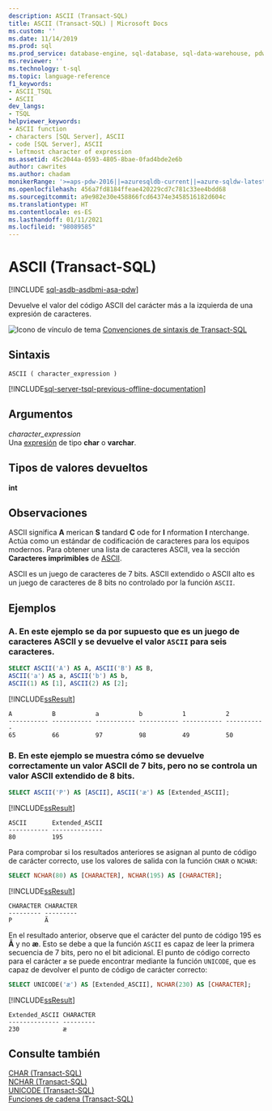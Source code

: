 ```yaml
---
description: ASCII (Transact-SQL)
title: ASCII (Transact-SQL) | Microsoft Docs
ms.custom: ''
ms.date: 11/14/2019
ms.prod: sql
ms.prod_service: database-engine, sql-database, sql-data-warehouse, pdw
ms.reviewer: ''
ms.technology: t-sql
ms.topic: language-reference
f1_keywords:
- ASCII_TSQL
- ASCII
dev_langs:
- TSQL
helpviewer_keywords:
- ASCII function
- characters [SQL Server], ASCII
- code [SQL Server], ASCII
- leftmost character of expression
ms.assetid: 45c2044a-0593-4805-8bae-0fad4bde2e6b
author: cawrites
ms.author: chadam
monikerRange: '>=aps-pdw-2016||=azuresqldb-current||=azure-sqldw-latest||>=sql-server-2016||>=sql-server-linux-2017||=azuresqldb-mi-current'
ms.openlocfilehash: 456a7fd8184ffeae420229cd7c781c33ee4bdd68
ms.sourcegitcommit: a9e982e30e458866fcd64374e3458516182d604c
ms.translationtype: HT
ms.contentlocale: es-ES
ms.lasthandoff: 01/11/2021
ms.locfileid: "98089585"
---
```

# <a name="ascii-transact-sql"></a>ASCII (Transact-SQL)
[!INCLUDE [sql-asdb-asdbmi-asa-pdw](../../includes/applies-to-version/sql-asdb-asdbmi-asa-pdw.md)]

Devuelve el valor del código ASCII del carácter más a la izquierda de una expresión de caracteres.
  
![Icono de vínculo de tema](../../database-engine/configure-windows/media/topic-link.gif "Icono de vínculo de tema") [Convenciones de sintaxis de Transact-SQL](../../t-sql/language-elements/transact-sql-syntax-conventions-transact-sql.md)
  
## <a name="syntax"></a>Sintaxis  
  
```syntaxsql
ASCII ( character_expression )  
```  
  
[!INCLUDE[sql-server-tsql-previous-offline-documentation](../../includes/sql-server-tsql-previous-offline-documentation.md)]

## <a name="arguments"></a>Argumentos
*character_expression*  
Una [expresión](../../t-sql/language-elements/expressions-transact-sql.md) de tipo **char** o **varchar**.
  
## <a name="return-types"></a>Tipos de valores devueltos
 **int**  
  
## <a name="remarks"></a>Observaciones
ASCII significa **A** merican **S** tandard **C** ode for **I** nformation **I** nterchange. Actúa como un estándar de codificación de caracteres para los equipos modernos. Para obtener una lista de caracteres ASCII, vea la sección **Caracteres imprimibles** de [ASCII](https://www.wikipedia.org/wiki/ASCII).

ASCII es un juego de caracteres de 7 bits. ASCII extendido o ASCII alto es un juego de caracteres de 8 bits no controlado por la función `ASCII`. 

## <a name="examples"></a>Ejemplos 

### <a name="a-this-example-assumes-an-ascii-character-set-and-returns-the-ascii-value-for-6-characters"></a>A. En este ejemplo se da por supuesto que es un juego de caracteres ASCII y se devuelve el valor `ASCII` para seis caracteres.
  
```sql
SELECT ASCII('A') AS A, ASCII('B') AS B,   
ASCII('a') AS a, ASCII('b') AS b,  
ASCII(1) AS [1], ASCII(2) AS [2];  
```  
  
[!INCLUDE[ssResult](../../includes/ssresult-md.md)]
  
```
A           B           a           b           1           2  
----------- ----------- ----------- ----------- ----------- -----------  
65          66          97          98          49          50  
```  
  
### <a name="b-this-examples-shows-how-a-7-bit-ascii-value-is-returned-correctly-but-an-8-bit-extended-ascii-value-is-not-handled"></a>B. En este ejemplo se muestra cómo se devuelve correctamente un valor ASCII de 7 bits, pero no se controla un valor ASCII extendido de 8 bits.

```sql
SELECT ASCII('P') AS [ASCII], ASCII('æ') AS [Extended_ASCII];
```

[!INCLUDE[ssResult](../../includes/ssresult-md.md)]

```
ASCII       Extended_ASCII
----------- --------------
80          195
```

Para comprobar si los resultados anteriores se asignan al punto de código de carácter correcto, use los valores de salida con la función `CHAR` o `NCHAR`:

```sql
SELECT NCHAR(80) AS [CHARACTER], NCHAR(195) AS [CHARACTER];
```

[!INCLUDE[ssResult](../../includes/ssresult-md.md)]

```
CHARACTER CHARACTER
--------- ---------
P         Ã
```

En el resultado anterior, observe que el carácter del punto de código 195 es **Ã** y no **æ**. Esto se debe a que la función `ASCII` es capaz de leer la primera secuencia de 7 bits, pero no el bit adicional. El punto de código correcto para el carácter `æ` se puede encontrar mediante la función `UNICODE`, que es capaz de devolver el punto de código de carácter correcto:

```sql
SELECT UNICODE('æ') AS [Extended_ASCII], NCHAR(230) AS [CHARACTER];
```

[!INCLUDE[ssResult](../../includes/ssresult-md.md)]

```
Extended_ASCII CHARACTER
-------------- ---------
230            æ
```

## <a name="see-also"></a>Consulte también
 [CHAR &#40;Transact-SQL&#41;](../../t-sql/functions/char-transact-sql.md)  
 [NCHAR &#40;Transact-SQL&#41;](../../t-sql/functions/nchar-transact-sql.md)  
 [UNICODE &#40;Transact-SQL&#41;](../../t-sql/functions/unicode-transact-sql.md)  
 [Funciones de cadena &#40;Transact-SQL&#41;](../../t-sql/functions/string-functions-transact-sql.md)
  
